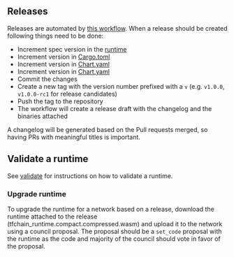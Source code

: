## Releases

Releases are automated by [this workflow](.github/workflows/030_create_release.yaml). When a release should be created following things need to be done:

- Increment spec version in the [runtime](./substrate-node/runtime/src/lib.rs) 
- Increment version in [Cargo.toml](./substrate-node/Cargo.toml)
- Increment version in [Chart.yaml](./substrate-node/charts/substrate-node/Chart.yaml)
- Increment version in [Chart.yaml](./bridge/tfchain_bridge/chart/tfchainbridge/Chart.yaml)
- Commit the changes
- Create a new tag with the version number prefixed with a `v` (e.g. `v1.0.0`, `v1.0.0-rc1` for release candidates) 
- Push the tag to the repository
- The workflow will create a release draft with the changelog and the binaries attached

A changelog will be generated based on the Pull requests merged, so having PRs with meaningful titles is important.

## Validate a runtime

See [validate](../misc/validating_runtime.md) for instructions on how to validate a runtime.

### Upgrade runtime

To upgrade the runtime for a network based on a release, download the runtime attached to the release (tfchain_runtime.compact.compressed.wasm)
and upload it to the network using a council proposal. The proposal should be a `set_code` proposal with the runtime as the code and majority of the council should vote in favor of the proposal.

